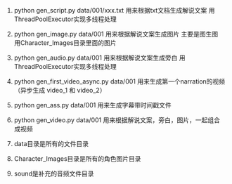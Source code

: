 1. python gen_script.py data/001/xxx.txt 用来根据txt文档生成解说文案  用ThreadPoolExecutor实现多线程处理
2. python gen_image.py data/001 用来根据解说文案生成图片 主要是图生图 用Character_Images目录里面的图片
3. python gen_audio.py data/001 用来根据解说文案生成旁白 用ThreadPoolExecutor实现多线程处理
4. python gen_first_video_async.py data/001 用来生成第一个narration的视频（异步生成 video_1 和 video_2）
5. python gen_ass.py data/001 用来生成字幕带时间戳文件
6. python gen_video.py data/001 用来根据解说文案，旁白，图片，一起组合成视频 


7. data目录是所有的文件目录
8. Character_Images目录是所有的角色图片目录
9. sound是补充的音频文件目录